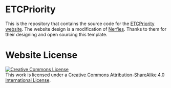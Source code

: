 # ETCPriority

This is the repository that contains the source code for the [ETCPriority website](https://etcpriority.github.io). The website design is a modification of [Nerfies](https://nerfies.github.io). Thanks to them for their designing and open sourcing this template.

# Website License
<a rel="license" href="http://creativecommons.org/licenses/by-sa/4.0/"><img alt="Creative Commons License" style="border-width:0" src="https://i.creativecommons.org/l/by-sa/4.0/88x31.png" /></a><br />This work is licensed under a <a rel="license" href="http://creativecommons.org/licenses/by-sa/4.0/">Creative Commons Attribution-ShareAlike 4.0 International License</a>.
